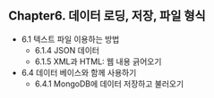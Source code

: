 ## Chapter6. 데이터 로딩, 저장, 파일 형식

- 6.1 텍스트 파일 이용하는 방법
  - 6.1.4 JSON 데이터
  - 6.1.5 XML과 HTML: 웹 내용 긁어오기
- 6.4 데이터 베이스와 함께 사용하기
  - 6.4.1 MongoDB에 데이터 저장하고 불러오기

